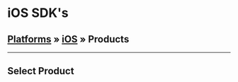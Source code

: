 # iOS SDK's

## [Platforms](/platforms/) &raquo; [iOS](/platforms/ios.md) &raquo; Products

---

## Select Product

[![UMFA](../assets/spcr.gif ':class=product-umfa')](ios/umfa/)
[![UMFA](../assets/spcr.gif ':class=product-fido')](ios/fido/)
